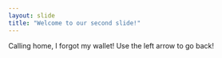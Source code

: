 ```yaml
---
layout: slide
title: "Welcome to our second slide!"
---
```

Calling home, I forgot my wallet!
Use the left arrow to go back!

